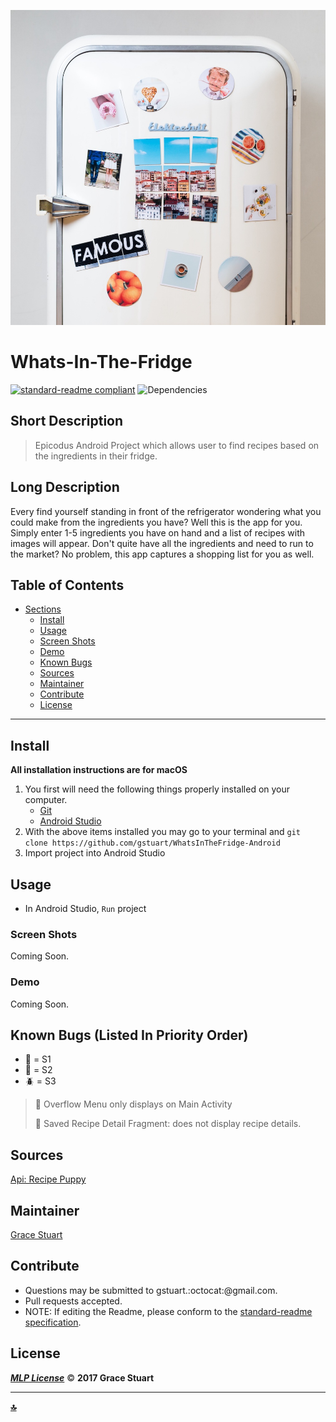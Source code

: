 ![Banner Image](/app/src/main/res/drawable/mainactivity.jpg)
# Whats-In-The-Fridge
 [![standard-readme compliant](https://img.shields.io/badge/readme%20style-standard-brightgreen.svg)](https://github.com/RichardLitt/standard-readme)
![Dependencies](https://img.shields.io/badge/dependencies-up%20to%20date-brightgreen.svg)

## Short Description
> Epicodus Android Project which allows user to find recipes based on the ingredients in their fridge.

## Long Description
Every find yourself standing in front of the refrigerator wondering what you could make from the ingredients you have? Well this is the app for you. Simply enter 1-5 ingredients you have on hand and a list of recipes with images will appear. Don't quite have all the ingredients and need to run to the market? No problem, this app captures a shopping list for you as well.  

## Table of Contents
- [Sections](#sections)
    - [Install](#install)
    - [Usage](#usage)
    - [Screen Shots](#Screen-Shots)
    - [Demo](#Demo)
    - [Known Bugs](#known-bugs)
    - [Sources](#sources)
    - [Maintainer](#maintainer)
    - [Contribute](#contribute)
    - [License](#license)
    

***

## Install
**All installation instructions are for macOS**

1. You first will need the following things properly installed on your computer.
    * [Git](https://git-scm.com/)
    * [Android Studio](https://developer.android.com/studio/install.html)
2. With the above items installed you may go to your terminal and `git clone https://github.com/gstuart/WhatsInTheFridge-Android`
3. Import project into Android Studio


## Usage
*  In Android Studio, `Run` project

### Screen Shots
Coming Soon.

### Demo
Coming Soon.


## Known Bugs (Listed In Priority Order)
* :bug: = S1
* :ant: = S2
* :beetle: = S3
 
> :ant:  Overflow Menu only displays on Main Activity
> 
> :bug:  Saved Recipe Detail Fragment: does not display recipe details.
>



## Sources
 [Api: Recipe Puppy](http://www.recipepuppy.com/about/api/)


## Maintainer
[Grace Stuart](href="https://github.com/gstuart")


## Contribute
* Questions may be submitted to gstuart.:octocat:@gmail.com.
* Pull requests accepted.
* NOTE: If editing the Readme, please conform to the [standard-readme specification](https://github.com/RichardLitt/standard-readme/blob/master/spec.md).


## License
**_[MLP License](/LICENSE.md)_** :copyright: **2017 Grace Stuart**


***

**[:top:](#whats-in-the-fridge)**

